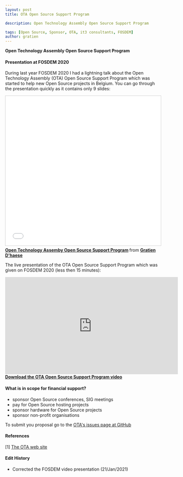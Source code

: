 ```yaml
---
layout: post
title: OTA Open Source Support Program

description: Open Technology Assembly Open Source Support Program

tags: [Open Source, Sponsor, OTA, it3 consultants, FOSDEM]
author: gratien
---
```


<strong>Open Technology Assembly Open Source Support Program</strong>

#### Presentation at FOSDEM 2020

During last year FOSDEM 2020 I had a lightning talk about the Open Technology Assembly (OTA) Open Source Support Program which was started to help new Open Source projects in Belgium. You can go through the presentation quickly as it contains only 9 slides:

<iframe src="//www.slideshare.net/slideshow/embed_code/key/kf2xxEzj8XmJqz" width="595" height="485" frameborder="0" marginwidth="0" marginheight="0" scrolling="no" style="border:1px solid #CCC; border-width:1px; margin-bottom:5px; max-width: 100%;" allowfullscreen> </iframe> <div style="margin-bottom:5px"> <strong> <a href="//www.slideshare.net/gratien_dhaese/open-technology-assemby-open-source-support-program" title="Open Technology Assemby Open Source Support Program" target="_blank">Open Technology Assemby Open Source Support Program</a> </strong> from <strong><a href="https://www.slideshare.net/gratien_dhaese" target="_blank">Gratien D&#x27;haese</a></strong> </div>

The live presentation of the OTA Open Source Support Program which was given on FOSDEM 2020 (less then 15 minutes):

<iframe width="560" height="315" src="https://www.youtube.com/embed/042g5QokvnE" frameborder="0" allow="accelerometer; autoplay; clipboard-write; encrypted-media; gyroscope; picture-in-picture" allowfullscreen></iframe>
<div style="margin-bottom:5px"> <strong> <a href="https://ftp.belnet.be/mirror/FOSDEM/2020/H.2215/ota_support_program.mp4" title="Open Technology Assemby Open Source Support Program" target="_blank">Download the OTA Open Source Support Program video</a> </strong></div>

#### What is in scope for financial support?

* sponsor Open Source conferences, SIG meetings
* pay for Open Source hosting projects
* sponsor hardware for Open Source projects
* sponsor non-profit organisations

To submit you proposal go to the [OTA's issues page at GitHub](https://github.com/ota-be/proposals/issues)

#### References

[1] [The OTA web site](https://www.ota.be/)

#### Edit History

* Corrected the FOSDEM video presentation (21/Jan/2021)
